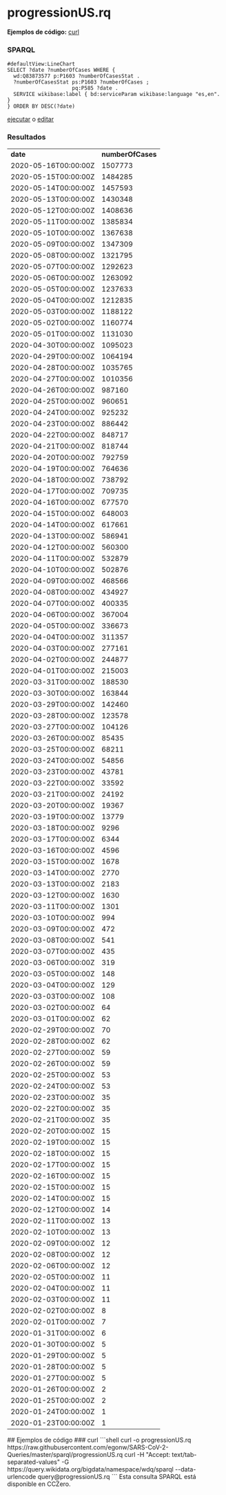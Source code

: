 # progressionUS.rq
**Ejemplos de código:** [curl](#curl)
### SPARQL
```sparql
#defaultView:LineChart
SELECT ?date ?numberOfCases WHERE {
  wd:Q83873577 p:P1603 ?numberOfCasesStat .
  ?numberOfCasesStat ps:P1603 ?numberOfCases ;
                     pq:P585 ?date .
  SERVICE wikibase:label { bd:serviceParam wikibase:language "es,en". }
} ORDER BY DESC(?date)
```
[ejecutar](https://query.wikidata.org/embed.html#%23defaultView%3ALineChart%0ASELECT%20%3Fdate%20%3FnumberOfCases%20WHERE%20%7B%0A%20%20wd%3AQ83873577%20p%3AP1603%20%3FnumberOfCasesStat%20.%0A%20%20%3FnumberOfCasesStat%20ps%3AP1603%20%3FnumberOfCases%20%3B%0A%20%20%20%20%20%20%20%20%20%20%20%20%20%20%20%20%20%20%20%20%20pq%3AP585%20%3Fdate%20.%0A%20%20SERVICE%20wikibase%3Alabel%20%7B%20bd%3AserviceParam%20wikibase%3Alanguage%20%22es%2Cen%22.%20%7D%0A%7D%20ORDER%20BY%20DESC%28%3Fdate%29%0A) o [editar](https://query.wikidata.org/#%23defaultView%3ALineChart%0ASELECT%20%3Fdate%20%3FnumberOfCases%20WHERE%20%7B%0A%20%20wd%3AQ83873577%20p%3AP1603%20%3FnumberOfCasesStat%20.%0A%20%20%3FnumberOfCasesStat%20ps%3AP1603%20%3FnumberOfCases%20%3B%0A%20%20%20%20%20%20%20%20%20%20%20%20%20%20%20%20%20%20%20%20%20pq%3AP585%20%3Fdate%20.%0A%20%20SERVICE%20wikibase%3Alabel%20%7B%20bd%3AserviceParam%20wikibase%3Alanguage%20%22es%2Cen%22.%20%7D%0A%7D%20ORDER%20BY%20DESC%28%3Fdate%29%0A)


### Resultados
<table>
  <tr>
    <td><b>date</b></td>
    <td><b>numberOfCases</b></td>
  </tr>
  <tr>
    <td>2020-05-16T00:00:00Z</td>
    <td>1507773</td>
  </tr>
  <tr>
    <td>2020-05-15T00:00:00Z</td>
    <td>1484285</td>
  </tr>
  <tr>
    <td>2020-05-14T00:00:00Z</td>
    <td>1457593</td>
  </tr>
  <tr>
    <td>2020-05-13T00:00:00Z</td>
    <td>1430348</td>
  </tr>
  <tr>
    <td>2020-05-12T00:00:00Z</td>
    <td>1408636</td>
  </tr>
  <tr>
    <td>2020-05-11T00:00:00Z</td>
    <td>1385834</td>
  </tr>
  <tr>
    <td>2020-05-10T00:00:00Z</td>
    <td>1367638</td>
  </tr>
  <tr>
    <td>2020-05-09T00:00:00Z</td>
    <td>1347309</td>
  </tr>
  <tr>
    <td>2020-05-08T00:00:00Z</td>
    <td>1321795</td>
  </tr>
  <tr>
    <td>2020-05-07T00:00:00Z</td>
    <td>1292623</td>
  </tr>
  <tr>
    <td>2020-05-06T00:00:00Z</td>
    <td>1263092</td>
  </tr>
  <tr>
    <td>2020-05-05T00:00:00Z</td>
    <td>1237633</td>
  </tr>
  <tr>
    <td>2020-05-04T00:00:00Z</td>
    <td>1212835</td>
  </tr>
  <tr>
    <td>2020-05-03T00:00:00Z</td>
    <td>1188122</td>
  </tr>
  <tr>
    <td>2020-05-02T00:00:00Z</td>
    <td>1160774</td>
  </tr>
  <tr>
    <td>2020-05-01T00:00:00Z</td>
    <td>1131030</td>
  </tr>
  <tr>
    <td>2020-04-30T00:00:00Z</td>
    <td>1095023</td>
  </tr>
  <tr>
    <td>2020-04-29T00:00:00Z</td>
    <td>1064194</td>
  </tr>
  <tr>
    <td>2020-04-28T00:00:00Z</td>
    <td>1035765</td>
  </tr>
  <tr>
    <td>2020-04-27T00:00:00Z</td>
    <td>1010356</td>
  </tr>
  <tr>
    <td>2020-04-26T00:00:00Z</td>
    <td>987160</td>
  </tr>
  <tr>
    <td>2020-04-25T00:00:00Z</td>
    <td>960651</td>
  </tr>
  <tr>
    <td>2020-04-24T00:00:00Z</td>
    <td>925232</td>
  </tr>
  <tr>
    <td>2020-04-23T00:00:00Z</td>
    <td>886442</td>
  </tr>
  <tr>
    <td>2020-04-22T00:00:00Z</td>
    <td>848717</td>
  </tr>
  <tr>
    <td>2020-04-21T00:00:00Z</td>
    <td>818744</td>
  </tr>
  <tr>
    <td>2020-04-20T00:00:00Z</td>
    <td>792759</td>
  </tr>
  <tr>
    <td>2020-04-19T00:00:00Z</td>
    <td>764636</td>
  </tr>
  <tr>
    <td>2020-04-18T00:00:00Z</td>
    <td>738792</td>
  </tr>
  <tr>
    <td>2020-04-17T00:00:00Z</td>
    <td>709735</td>
  </tr>
  <tr>
    <td>2020-04-16T00:00:00Z</td>
    <td>677570</td>
  </tr>
  <tr>
    <td>2020-04-15T00:00:00Z</td>
    <td>648003</td>
  </tr>
  <tr>
    <td>2020-04-14T00:00:00Z</td>
    <td>617661</td>
  </tr>
  <tr>
    <td>2020-04-13T00:00:00Z</td>
    <td>586941</td>
  </tr>
  <tr>
    <td>2020-04-12T00:00:00Z</td>
    <td>560300</td>
  </tr>
  <tr>
    <td>2020-04-11T00:00:00Z</td>
    <td>532879</td>
  </tr>
  <tr>
    <td>2020-04-10T00:00:00Z</td>
    <td>502876</td>
  </tr>
  <tr>
    <td>2020-04-09T00:00:00Z</td>
    <td>468566</td>
  </tr>
  <tr>
    <td>2020-04-08T00:00:00Z</td>
    <td>434927</td>
  </tr>
  <tr>
    <td>2020-04-07T00:00:00Z</td>
    <td>400335</td>
  </tr>
  <tr>
    <td>2020-04-06T00:00:00Z</td>
    <td>367004</td>
  </tr>
  <tr>
    <td>2020-04-05T00:00:00Z</td>
    <td>336673</td>
  </tr>
  <tr>
    <td>2020-04-04T00:00:00Z</td>
    <td>311357</td>
  </tr>
  <tr>
    <td>2020-04-03T00:00:00Z</td>
    <td>277161</td>
  </tr>
  <tr>
    <td>2020-04-02T00:00:00Z</td>
    <td>244877</td>
  </tr>
  <tr>
    <td>2020-04-01T00:00:00Z</td>
    <td>215003</td>
  </tr>
  <tr>
    <td>2020-03-31T00:00:00Z</td>
    <td>188530</td>
  </tr>
  <tr>
    <td>2020-03-30T00:00:00Z</td>
    <td>163844</td>
  </tr>
  <tr>
    <td>2020-03-29T00:00:00Z</td>
    <td>142460</td>
  </tr>
  <tr>
    <td>2020-03-28T00:00:00Z</td>
    <td>123578</td>
  </tr>
  <tr>
    <td>2020-03-27T00:00:00Z</td>
    <td>104126</td>
  </tr>
  <tr>
    <td>2020-03-26T00:00:00Z</td>
    <td>85435</td>
  </tr>
  <tr>
    <td>2020-03-25T00:00:00Z</td>
    <td>68211</td>
  </tr>
  <tr>
    <td>2020-03-24T00:00:00Z</td>
    <td>54856</td>
  </tr>
  <tr>
    <td>2020-03-23T00:00:00Z</td>
    <td>43781</td>
  </tr>
  <tr>
    <td>2020-03-22T00:00:00Z</td>
    <td>33592</td>
  </tr>
  <tr>
    <td>2020-03-21T00:00:00Z</td>
    <td>24192</td>
  </tr>
  <tr>
    <td>2020-03-20T00:00:00Z</td>
    <td>19367</td>
  </tr>
  <tr>
    <td>2020-03-19T00:00:00Z</td>
    <td>13779</td>
  </tr>
  <tr>
    <td>2020-03-18T00:00:00Z</td>
    <td>9296</td>
  </tr>
  <tr>
    <td>2020-03-17T00:00:00Z</td>
    <td>6344</td>
  </tr>
  <tr>
    <td>2020-03-16T00:00:00Z</td>
    <td>4596</td>
  </tr>
  <tr>
    <td>2020-03-15T00:00:00Z</td>
    <td>1678</td>
  </tr>
  <tr>
    <td>2020-03-14T00:00:00Z</td>
    <td>2770</td>
  </tr>
  <tr>
    <td>2020-03-13T00:00:00Z</td>
    <td>2183</td>
  </tr>
  <tr>
    <td>2020-03-12T00:00:00Z</td>
    <td>1630</td>
  </tr>
  <tr>
    <td>2020-03-11T00:00:00Z</td>
    <td>1301</td>
  </tr>
  <tr>
    <td>2020-03-10T00:00:00Z</td>
    <td>994</td>
  </tr>
  <tr>
    <td>2020-03-09T00:00:00Z</td>
    <td>472</td>
  </tr>
  <tr>
    <td>2020-03-08T00:00:00Z</td>
    <td>541</td>
  </tr>
  <tr>
    <td>2020-03-07T00:00:00Z</td>
    <td>435</td>
  </tr>
  <tr>
    <td>2020-03-06T00:00:00Z</td>
    <td>319</td>
  </tr>
  <tr>
    <td>2020-03-05T00:00:00Z</td>
    <td>148</td>
  </tr>
  <tr>
    <td>2020-03-04T00:00:00Z</td>
    <td>129</td>
  </tr>
  <tr>
    <td>2020-03-03T00:00:00Z</td>
    <td>108</td>
  </tr>
  <tr>
    <td>2020-03-02T00:00:00Z</td>
    <td>64</td>
  </tr>
  <tr>
    <td>2020-03-01T00:00:00Z</td>
    <td>62</td>
  </tr>
  <tr>
    <td>2020-02-29T00:00:00Z</td>
    <td>70</td>
  </tr>
  <tr>
    <td>2020-02-28T00:00:00Z</td>
    <td>62</td>
  </tr>
  <tr>
    <td>2020-02-27T00:00:00Z</td>
    <td>59</td>
  </tr>
  <tr>
    <td>2020-02-26T00:00:00Z</td>
    <td>59</td>
  </tr>
  <tr>
    <td>2020-02-25T00:00:00Z</td>
    <td>53</td>
  </tr>
  <tr>
    <td>2020-02-24T00:00:00Z</td>
    <td>53</td>
  </tr>
  <tr>
    <td>2020-02-23T00:00:00Z</td>
    <td>35</td>
  </tr>
  <tr>
    <td>2020-02-22T00:00:00Z</td>
    <td>35</td>
  </tr>
  <tr>
    <td>2020-02-21T00:00:00Z</td>
    <td>35</td>
  </tr>
  <tr>
    <td>2020-02-20T00:00:00Z</td>
    <td>15</td>
  </tr>
  <tr>
    <td>2020-02-19T00:00:00Z</td>
    <td>15</td>
  </tr>
  <tr>
    <td>2020-02-18T00:00:00Z</td>
    <td>15</td>
  </tr>
  <tr>
    <td>2020-02-17T00:00:00Z</td>
    <td>15</td>
  </tr>
  <tr>
    <td>2020-02-16T00:00:00Z</td>
    <td>15</td>
  </tr>
  <tr>
    <td>2020-02-15T00:00:00Z</td>
    <td>15</td>
  </tr>
  <tr>
    <td>2020-02-14T00:00:00Z</td>
    <td>15</td>
  </tr>
  <tr>
    <td>2020-02-12T00:00:00Z</td>
    <td>14</td>
  </tr>
  <tr>
    <td>2020-02-11T00:00:00Z</td>
    <td>13</td>
  </tr>
  <tr>
    <td>2020-02-10T00:00:00Z</td>
    <td>13</td>
  </tr>
  <tr>
    <td>2020-02-09T00:00:00Z</td>
    <td>12</td>
  </tr>
  <tr>
    <td>2020-02-08T00:00:00Z</td>
    <td>12</td>
  </tr>
  <tr>
    <td>2020-02-06T00:00:00Z</td>
    <td>12</td>
  </tr>
  <tr>
    <td>2020-02-05T00:00:00Z</td>
    <td>11</td>
  </tr>
  <tr>
    <td>2020-02-04T00:00:00Z</td>
    <td>11</td>
  </tr>
  <tr>
    <td>2020-02-03T00:00:00Z</td>
    <td>11</td>
  </tr>
  <tr>
    <td>2020-02-02T00:00:00Z</td>
    <td>8</td>
  </tr>
  <tr>
    <td>2020-02-01T00:00:00Z</td>
    <td>7</td>
  </tr>
  <tr>
    <td>2020-01-31T00:00:00Z</td>
    <td>6</td>
  </tr>
  <tr>
    <td>2020-01-30T00:00:00Z</td>
    <td>5</td>
  </tr>
  <tr>
    <td>2020-01-29T00:00:00Z</td>
    <td>5</td>
  </tr>
  <tr>
    <td>2020-01-28T00:00:00Z</td>
    <td>5</td>
  </tr>
  <tr>
    <td>2020-01-27T00:00:00Z</td>
    <td>5</td>
  </tr>
  <tr>
    <td>2020-01-26T00:00:00Z</td>
    <td>2</td>
  </tr>
  <tr>
    <td>2020-01-25T00:00:00Z</td>
    <td>2</td>
  </tr>
  <tr>
    <td>2020-01-24T00:00:00Z</td>
    <td>1</td>
  </tr>
  <tr>
    <td>2020-01-23T00:00:00Z</td>
    <td>1</td>
  </tr>
</table>
## Ejemplos de código
### curl
```shell
curl -o progressionUS.rq https://raw.githubusercontent.com/egonw/SARS-CoV-2-Queries/master/sparql/progressionUS.rq
curl -H "Accept: text/tab-separated-values" -G https://query.wikidata.org/bigdata/namespace/wdq/sparql --data-urlencode query@progressionUS.rq
```
Esta consulta SPARQL está disponible en CCZero.
